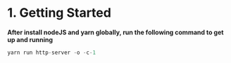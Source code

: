 # 1. Getting Started

**After install nodeJS and yarn globally, run the following command to get up and running**

```js
yarn run http-server -o -c-1
```
